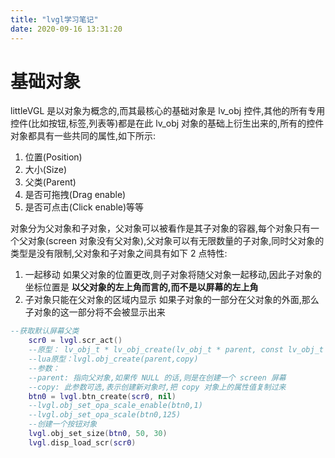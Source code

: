 ```yaml
---
title: "lvgl学习笔记"
date: 2020-09-16 13:31:20
---
```


# 基础对象
littleVGL 是以对象为概念的,而其最核心的基础对象是 lv_obj 控件,其他的所有专用控件(比如按钮,标签,列表等)都是在此 lv_obj 对象的基础上衍生出来的,所有的控件对象都具有一些共同的属性,如下所示:
1) 位置(Position)
2) 大小(Size)
3) 父类(Parent)
4) 是否可拖拽(Drag enable)
5) 是否可点击(Click enable)等等

对象分为父对象和子对象，父对象可以被看作是其子对象的容器,每个对象只有一个父对象(screen 对象没有父对象),父对象可以有无限数量的子对象,同时父对象的类型是没有限制,父对象和子对象之间具有如下 2 点特性:
1) 一起移动
如果父对象的位置更改,则子对象将随父对象一起移动,因此子对象的坐标位置是
**以父对象的左上角而言的,而不是以屏幕的左上角**
2) 子对象只能在父对象的区域内显示
如果子对象的一部分在父对象的外面,那么子对象的这一部分将不会被显示出来
```lua
--获取默认屏幕父类
    scr0 = lvgl.scr_act()
    --原型： lv_obj_t * lv_obj_create(lv_obj_t * parent, const lv_obj_t * copy);
    --lua原型：lvgl.obj_create(parent,copy)
    --参数：
    --parent: 指向父对象,如果传 NULL 的话,则是在创建一个 screen 屏幕
    --copy: 此参数可选,表示创建新对象时,把 copy 对象上的属性值复制过来
    btn0 = lvgl.btn_create(scr0, nil)
    --lvgl.obj_set_opa_scale_enable(btn0,1)
    --lvgl.obj_set_opa_scale(btn0,125)
    --创建一个按钮对象
    lvgl.obj_set_size(btn0, 50, 30)
    lvgl.disp_load_scr(scr0)
```

